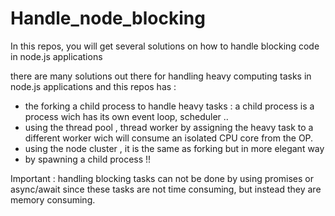# Handle_node_blocking
In this repos, you will get several solutions on how to handle blocking code in node.js applications


there are many solutions out there for handling heavy computing tasks in node.js 
applications and this repos has : 
- the forking a child process to handle heavy tasks : a child process is a process 
wich has its own event loop, scheduler ..
- using the thread pool , thread worker by assigning the heavy task to a different
worker wich will consume an isolated CPU core from the OP.
- using the node cluster , it is the same as forking but in more elegant way
- by spawning a child process !!

Important : handling blocking tasks can not be done by using promises or async/await
since these tasks are not time consuming, but instead they are memory consuming.
